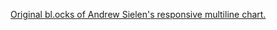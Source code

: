 [Original bl.ocks of Andrew Sielen's responsive multiline chart.](http://bl.ocks.org/asielen/44ffca2877d0132572cb)
